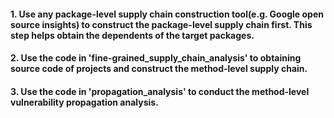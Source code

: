 #### 1. Use any package-level supply chain construction tool(e.g. Google open source insights) to construct the package-level supply chain first. This step helps obtain the dependents of the target packages.

#### 2. Use the code in 'fine-grained_supply_chain_analysis' to obtaining source code of projects and construct the method-level supply chain.

#### 3. Use the code in 'propagation_analysis' to conduct the method-level vulnerability propagation analysis.